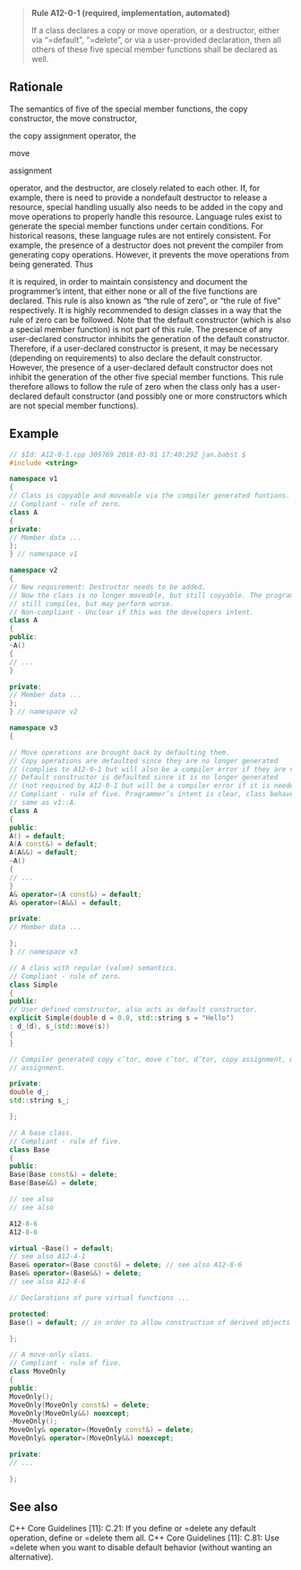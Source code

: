 > **Rule A12-0-1 (required, implementation, automated)**
>
> If a class declares a copy or move operation, or a destructor, either via
> “=default”, “=delete”, or via a user-provided declaration, then all others
> of these five special member functions shall be declared as well.

## Rationale

The semantics of five of the special member functions,
the copy constructor,
the move constructor,

the copy assignment operator,
the

move

assignment

operator, and the destructor,
are closely related to each other. If, for example, there is need to provide a nondefault destructor to release a resource, special handling usually also needs to be
added in the copy and move operations to properly handle this resource.
Language rules exist to generate the special member functions under certain conditions.
For historical reasons, these language rules are not entirely consistent. For example, the
presence of a destructor does not prevent the compiler from generating copy operations.
However, it prevents the move operations from being generated. Thus

it is required, in order to maintain consistency and document the programmer’s
intent, that either none or all of the five functions are declared.
This rule is also known as “the rule of zero”, or “the rule of five” respectively. It is
highly recommended to design classes in a way that the rule of zero can be followed.
Note that the default constructor (which is also a special member function) is not part
of this rule. The presence of any user-declared constructor inhibits the generation of
the default constructor. Therefore, if a user-declared constructor is present, it may be
necessary (depending on requirements) to also declare the default constructor.
However, the presence of a user-declared default constructor does not inhibit the
generation of the other five special member functions. This rule therefore allows to
follow the rule of zero when the class only has a user-declared default constructor
(and possibly one or more constructors which are not special member functions).

## Example

```cpp
// $Id: A12-0-1.cpp 309769 2018-03-01 17:40:29Z jan.babst $
#include <string>

namespace v1
{
// Class is copyable and moveable via the compiler generated funtions.
// Compliant - rule of zero.
class A
{
private:
// Member data ...
};
} // namespace v1

namespace v2
{
// New requirement: Destructor needs to be added.
// Now the class is no longer moveable, but still copyable. The program
// still compiles, but may perform worse.
// Non-compliant - Unclear if this was the developers intent.
class A
{
public:
~A()
{
// ...
}

private:
// Member data ...
};
} // namespace v2

namespace v3
{

// Move operations are brought back by defaulting them.
// Copy operations are defaulted since they are no longer generated
// (complies to A12-0-1 but will also be a compiler error if they are needed).
// Default constructor is defaulted since it is no longer generated
// (not required by A12-0-1 but will be a compiler error if it is needed).
// Compliant - rule of five. Programmer’s intent is clear, class behaves the
// same as v1::A.
class A
{
public:
A() = default;
A(A const&) = default;
A(A&&) = default;
~A()
{
// ...
}
A& operator=(A const&) = default;
A& operator=(A&&) = default;

private:
// Member data ...

};
} // namespace v3

// A class with regular (value) semantics.
// Compliant - rule of zero.
class Simple
{
public:
// User defined constructor, also acts as default constructor.
explicit Simple(double d = 0.0, std::string s = "Hello")
: d_(d), s_(std::move(s))
{
}

// Compiler generated copy c’tor, move c’tor, d’tor, copy assignment, move
// assignment.

private:
double d_;
std::string s_;

};

// A base class.
// Compliant - rule of five.
class Base
{
public:
Base(Base const&) = delete;
Base(Base&&) = delete;

// see also
// see also

A12-8-6
A12-8-6

virtual ~Base() = default;
// see also A12-4-1
Base& operator=(Base const&) = delete; // see also A12-8-6
Base& operator=(Base&&) = delete;
// see also A12-8-6

// Declarations of pure virtual functions ...

protected:
Base() = default; // in order to allow construction of derived objects

};

// A move-only class.
// Compliant - rule of five.
class MoveOnly
{
public:
MoveOnly();
MoveOnly(MoveOnly const&) = delete;
MoveOnly(MoveOnly&&) noexcept;
~MoveOnly();
MoveOnly& operator=(MoveOnly const&) = delete;
MoveOnly& operator=(MoveOnly&&) noexcept;

private:
// ...

};

```

## See also

C++ Core Guidelines [11]: C.21: If you define or =delete any default operation,
define or =delete them all.
C++ Core Guidelines [11]: C.81: Use =delete when you want to disable default
behavior (without wanting an alternative).

